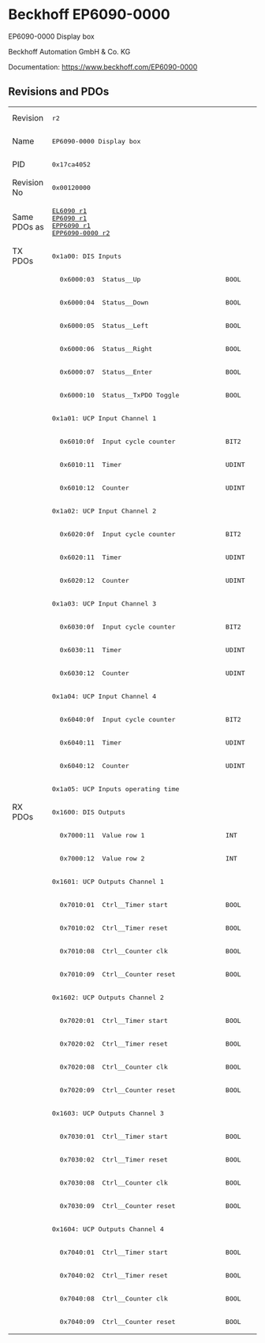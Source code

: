# Beckhoff EP6090-0000

EP6090-0000 Display box

Beckhoff Automation GmbH & Co. KG

Documentation: <a href="https://www.beckhoff.com/EP6090-0000">https://www.beckhoff.com/EP6090-0000</a>

## Revisions and PDOs
<table>
<tr >
<td class="first">Revision</td>
<td ><pre>r2</pre></td>
</tr>
<tr >
<td class="first">Name</td>
<td ><pre>EP6090-0000 Display box</pre></td>
</tr>
<tr >
<td class="first">PID</td>
<td ><pre>0x17ca4052</pre></td>
</tr>
<tr >
<td class="first">Revision No</td>
<td ><pre>0x00120000</pre></td>
</tr>
<tr >
<td class="first">Same PDOs as</td>
<td ><pre><a href="EL6090">EL6090 r1</a><br/><a href="EP6090">EP6090 r1</a><br/><a href="EPP6090">EPP6090 r1</a><br/><a href="EPP6090-0000">EPP6090-0000 r2</a></pre></td>
</tr>
<tr class="txpdo pdosection">
<td class="first" rowspan=24 valign=top>TX PDOs</td>
<td><pre>0x1a00: DIS Inputs</pre></td>
<td></td>
</tr>
<tr class="txpdo">
<td class="first"><pre>  0x6000:03  Status__Up                      BOOL</pre></td>
</tr>
<tr class="txpdo">
<td class="first"><pre>  0x6000:04  Status__Down                    BOOL</pre></td>
</tr>
<tr class="txpdo">
<td class="first"><pre>  0x6000:05  Status__Left                    BOOL</pre></td>
</tr>
<tr class="txpdo">
<td class="first"><pre>  0x6000:06  Status__Right                   BOOL</pre></td>
</tr>
<tr class="txpdo">
<td class="first"><pre>  0x6000:07  Status__Enter                   BOOL</pre></td>
</tr>
<tr class="txpdo">
<td class="first"><pre>  0x6000:10  Status__TxPDO Toggle            BOOL</pre></td>
</tr>
<tr class="txpdo pdosection">
<td class="first"><pre>0x1a01: UCP Input Channel 1</pre></td>
</tr>
<tr class="txpdo">
<td class="first"><pre>  0x6010:0f  Input cycle counter             BIT2</pre></td>
</tr>
<tr class="txpdo">
<td class="first"><pre>  0x6010:11  Timer                           UDINT</pre></td>
</tr>
<tr class="txpdo">
<td class="first"><pre>  0x6010:12  Counter                         UDINT</pre></td>
</tr>
<tr class="txpdo pdosection">
<td class="first"><pre>0x1a02: UCP Input Channel 2</pre></td>
</tr>
<tr class="txpdo">
<td class="first"><pre>  0x6020:0f  Input cycle counter             BIT2</pre></td>
</tr>
<tr class="txpdo">
<td class="first"><pre>  0x6020:11  Timer                           UDINT</pre></td>
</tr>
<tr class="txpdo">
<td class="first"><pre>  0x6020:12  Counter                         UDINT</pre></td>
</tr>
<tr class="txpdo pdosection">
<td class="first"><pre>0x1a03: UCP Input Channel 3</pre></td>
</tr>
<tr class="txpdo">
<td class="first"><pre>  0x6030:0f  Input cycle counter             BIT2</pre></td>
</tr>
<tr class="txpdo">
<td class="first"><pre>  0x6030:11  Timer                           UDINT</pre></td>
</tr>
<tr class="txpdo">
<td class="first"><pre>  0x6030:12  Counter                         UDINT</pre></td>
</tr>
<tr class="txpdo pdosection">
<td class="first"><pre>0x1a04: UCP Input Channel 4</pre></td>
</tr>
<tr class="txpdo">
<td class="first"><pre>  0x6040:0f  Input cycle counter             BIT2</pre></td>
</tr>
<tr class="txpdo">
<td class="first"><pre>  0x6040:11  Timer                           UDINT</pre></td>
</tr>
<tr class="txpdo">
<td class="first"><pre>  0x6040:12  Counter                         UDINT</pre></td>
</tr>
<tr class="txpdo pdosection">
<td class="first"><pre>0x1a05: UCP Inputs operating time</pre></td>
</tr>
<tr class="rxpdo pdosection">
<td class="first" rowspan=23 valign=top>RX PDOs</td>
<td><pre>0x1600: DIS Outputs</pre></td>
<td></td>
</tr>
<tr class="rxpdo">
<td class="first"><pre>  0x7000:11  Value row 1                     INT</pre></td>
</tr>
<tr class="rxpdo">
<td class="first"><pre>  0x7000:12  Value row 2                     INT</pre></td>
</tr>
<tr class="rxpdo pdosection">
<td class="first"><pre>0x1601: UCP Outputs Channel 1</pre></td>
</tr>
<tr class="rxpdo">
<td class="first"><pre>  0x7010:01  Ctrl__Timer start               BOOL</pre></td>
</tr>
<tr class="rxpdo">
<td class="first"><pre>  0x7010:02  Ctrl__Timer reset               BOOL</pre></td>
</tr>
<tr class="rxpdo">
<td class="first"><pre>  0x7010:08  Ctrl__Counter clk               BOOL</pre></td>
</tr>
<tr class="rxpdo">
<td class="first"><pre>  0x7010:09  Ctrl__Counter reset             BOOL</pre></td>
</tr>
<tr class="rxpdo pdosection">
<td class="first"><pre>0x1602: UCP Outputs Channel 2</pre></td>
</tr>
<tr class="rxpdo">
<td class="first"><pre>  0x7020:01  Ctrl__Timer start               BOOL</pre></td>
</tr>
<tr class="rxpdo">
<td class="first"><pre>  0x7020:02  Ctrl__Timer reset               BOOL</pre></td>
</tr>
<tr class="rxpdo">
<td class="first"><pre>  0x7020:08  Ctrl__Counter clk               BOOL</pre></td>
</tr>
<tr class="rxpdo">
<td class="first"><pre>  0x7020:09  Ctrl__Counter reset             BOOL</pre></td>
</tr>
<tr class="rxpdo pdosection">
<td class="first"><pre>0x1603: UCP Outputs Channel 3</pre></td>
</tr>
<tr class="rxpdo">
<td class="first"><pre>  0x7030:01  Ctrl__Timer start               BOOL</pre></td>
</tr>
<tr class="rxpdo">
<td class="first"><pre>  0x7030:02  Ctrl__Timer reset               BOOL</pre></td>
</tr>
<tr class="rxpdo">
<td class="first"><pre>  0x7030:08  Ctrl__Counter clk               BOOL</pre></td>
</tr>
<tr class="rxpdo">
<td class="first"><pre>  0x7030:09  Ctrl__Counter reset             BOOL</pre></td>
</tr>
<tr class="rxpdo pdosection">
<td class="first"><pre>0x1604: UCP Outputs Channel 4</pre></td>
</tr>
<tr class="rxpdo">
<td class="first"><pre>  0x7040:01  Ctrl__Timer start               BOOL</pre></td>
</tr>
<tr class="rxpdo">
<td class="first"><pre>  0x7040:02  Ctrl__Timer reset               BOOL</pre></td>
</tr>
<tr class="rxpdo">
<td class="first"><pre>  0x7040:08  Ctrl__Counter clk               BOOL</pre></td>
</tr>
<tr class="rxpdo">
<td class="first"><pre>  0x7040:09  Ctrl__Counter reset             BOOL</pre></td>
</tr>
</table>
